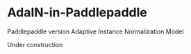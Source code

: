 # AdaIN-in-Paddlepaddle
Paddlepaddle version Adaptive Instance Normalization Model

Under construction
